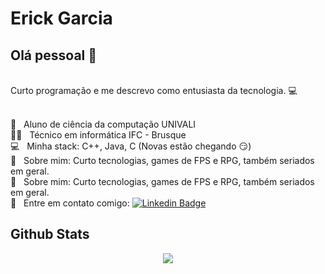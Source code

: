 #  Erick Garcia

## Olá pessoal 👋
<br/>Curto programação e me descrevo como entusiasta da tecnologia. :computer:
 
 <br/> :purple_heart: &nbsp; Aluno de ciência da computação UNIVALI
 <br/> 👨‍💻 &nbsp; Técnico em informática IFC - Brusque
 <br/> :computer: &nbsp; Minha stack: C++, Java, C (Novas estão chegando :smirk:) 
 <br/> 💬  &nbsp; Sobre mim: Curto tecnologias, games de FPS e RPG, também seriados em geral.
 <br/> 💼  &nbsp; Sobre mim: Curto tecnologias, games de FPS e RPG, também seriados em geral.
 <br/> :email: &nbsp; Entre em contato comigo: [![Linkedin Badge](https://img.shields.io/badge/-ErickGarcia-blue?style=flat-square&logo=Linkedin&logoColor=white&link=https://www.linkedin.com/in/erick-garcia-1991a7210/)](https://www.linkedin.com/in/erick-garcia-1991a7210/)
  
## Github Stats

<p align="center">
  <img src="https://github-readme-stats.vercel.app/api?username=FrotosEG&show_icons=true&theme=tokyonight&count_private=true&hide=issues&card_width=500">
</p>
